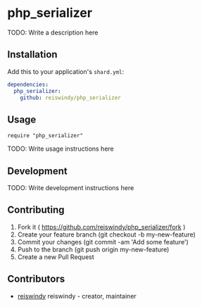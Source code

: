 # php_serializer

TODO: Write a description here

## Installation

Add this to your application's `shard.yml`:

```yaml
dependencies:
  php_serializer:
    github: reiswindy/php_serializer
```

## Usage

```crystal
require "php_serializer"
```

TODO: Write usage instructions here

## Development

TODO: Write development instructions here

## Contributing

1. Fork it ( https://github.com/reiswindy/php_serializer/fork )
2. Create your feature branch (git checkout -b my-new-feature)
3. Commit your changes (git commit -am 'Add some feature')
4. Push to the branch (git push origin my-new-feature)
5. Create a new Pull Request

## Contributors

- [reiswindy](https://github.com/reiswindy) reiswindy - creator, maintainer
